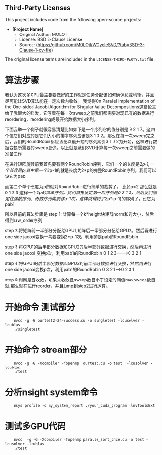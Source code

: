 ## Third-Party Licenses

This project includes code from the following open-source projects:

- **[Project Name]**  
  - Original Author: MOLOjl  
  - License: BSD 3-Clause License  
  - Source: (https://github.com/MOLOjl/WCycleSVD/?tab=BSD-3-Clause-1-ov-file)  

The original license terms are included in the `LICENSE-THIRD-PARTY.txt` file.

# 算法步骤
我认为这次多GPU最主要要做好的工作就是任务分配该如何确保负载均衡，并且尽可能让SVD算法能在一定次数内收敛。
我觉得On Parallel Implementation of the One-sided Jacobi Algorithm for Singular Value Decompositions这篇论文给了我很大的启发，它写着在每一次sweep之前我们都需要对现已有的数据进行reordering，reordering成最开始数据大小序列。

下面我举一个例子就很容易清楚比如如下是一个序列它的值分别是 9 2 1 7。这四个值它们对应的是它们大小的排序序列应该是3 1 0 2。那么在每一次sweep完之后，我们的RoundRobin都应该先以最开始的序列索引3 1 0 2为开始，这样进行数据变换所需要的sweep更少。以上就是我们SVD计算每一次sweep之前需要做的准备工作

在进行矩阵旋转前我首先要有两个RoundRobin序列，它们一个的长度是2*p-1,一个长度是p;其中第一个2*p-1的就是长度为2*p的完整RoundRobin序列。我们可以设它为pab

而第二个单个长度为p的就对RoundRobin进行简单的裁剪了。
比如p=2 那么就是0 1 2 3 这样一个2*p的简单序列。我们首先设定第一次序列是0 2 1 3，然后我们固定住偶数序列，奇数序列向前移p-1次，这样就得到了2*p*(p-1)的序列了，设它为 pab1

所以目前的算法步骤是
step 1: 计算每一个k*height块矩阵norm和的大小，然后得到raw_order序列

step 2:将矩阵前一半部分分配给GPU1,矩阵后一半部分分配给GPU2。然后再进行one side jacobi变换一共要变换2*p-1次，利用的是pab的RoundRobin

step 3:将GPU1的后半部分数据和GPU2的后半部分数据进行交换，然后再进行one side jacobi 变换p次，利用pab1的RoundRobin  0 1 2 3--->0 3 2 1

step 4:将GPU1的后半部分数据和GPU2的前半部分数据进行交换，然后再进行one side jacobi变换p次，利用pab1的RoundRobin  0 3 2 1-->0 2 3 1

step 5:判断是否收敛，如果未收敛且sweep数目小于设定的阈值maxsweep数目就,那么就在进行reorder，并且jump到step2进行运算。



# 开始命令 测试部分
```
    nvcc -g -G ourtest2-24-success.cu -o singletest -lcusolver -lcublas
    ./singletest
```
# 开始命令 stream部分
```
    nvcc -g -G -Xcompiler -fopenmp  ourtest.cu -o test  -lcusolver -lcublas
    ./test
```
# 分析nsight system命令
```
    nsys profile -o my_system_report ./your_cuda_program -lnvToolsExt
```

# 测试多GPU代码
```
    nvcc  -g -G -Xcompiler -fopenmp paralle_sort_once.cu -o test -lcusolver -lcublas 
    ./test
```


